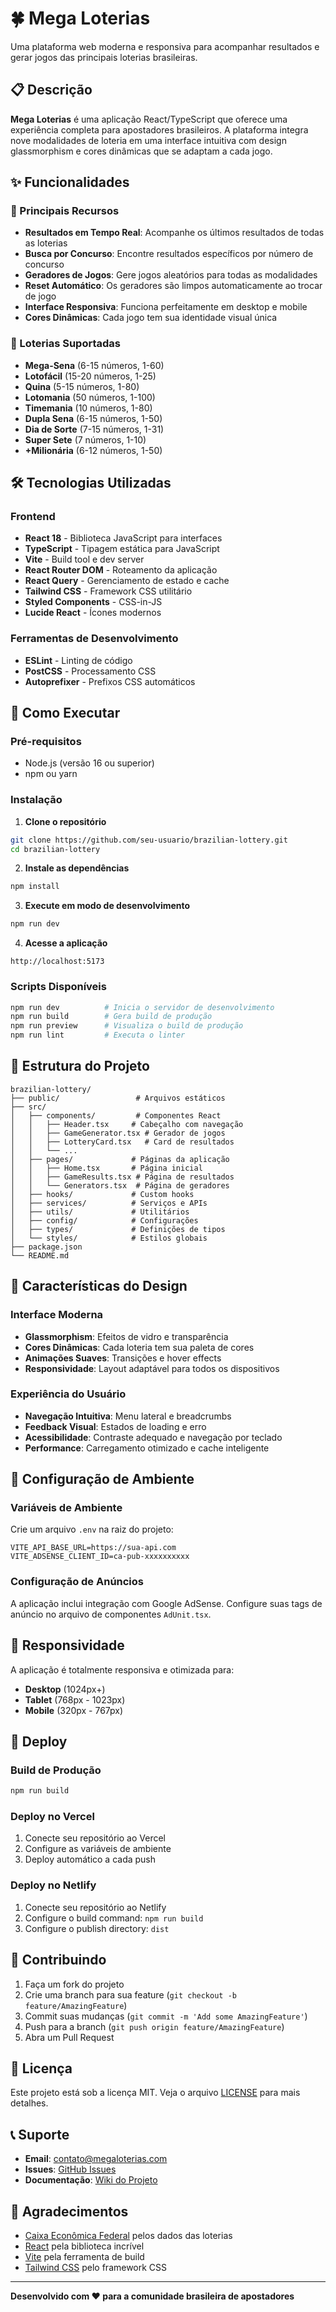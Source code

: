 # 🍀 Mega Loterias

Uma plataforma web moderna e responsiva para acompanhar resultados e gerar jogos das principais loterias brasileiras.

## 📋 Descrição

**Mega Loterias** é uma aplicação React/TypeScript que oferece uma experiência completa para apostadores brasileiros. A plataforma integra nove modalidades de loteria em uma interface intuitiva com design glassmorphism e cores dinâmicas que se adaptam a cada jogo.

## ✨ Funcionalidades

### 🎯 Principais Recursos
- **Resultados em Tempo Real**: Acompanhe os últimos resultados de todas as loterias
- **Busca por Concurso**: Encontre resultados específicos por número de concurso
- **Geradores de Jogos**: Gere jogos aleatórios para todas as modalidades
- **Reset Automático**: Os geradores são limpos automaticamente ao trocar de jogo
- **Interface Responsiva**: Funciona perfeitamente em desktop e mobile
- **Cores Dinâmicas**: Cada jogo tem sua identidade visual única

### 🎲 Loterias Suportadas
- **Mega-Sena** (6-15 números, 1-60)
- **Lotofácil** (15-20 números, 1-25)
- **Quina** (5-15 números, 1-80)
- **Lotomania** (50 números, 1-100)
- **Timemania** (10 números, 1-80)
- **Dupla Sena** (6-15 números, 1-50)
- **Dia de Sorte** (7-15 números, 1-31)
- **Super Sete** (7 números, 1-10)
- **+Milionária** (6-12 números, 1-50)

## 🛠️ Tecnologias Utilizadas

### Frontend
- **React 18** - Biblioteca JavaScript para interfaces
- **TypeScript** - Tipagem estática para JavaScript
- **Vite** - Build tool e dev server
- **React Router DOM** - Roteamento da aplicação
- **React Query** - Gerenciamento de estado e cache
- **Tailwind CSS** - Framework CSS utilitário
- **Styled Components** - CSS-in-JS
- **Lucide React** - Ícones modernos

### Ferramentas de Desenvolvimento
- **ESLint** - Linting de código
- **PostCSS** - Processamento CSS
- **Autoprefixer** - Prefixos CSS automáticos

## 🚀 Como Executar

### Pré-requisitos
- Node.js (versão 16 ou superior)
- npm ou yarn

### Instalação

1. **Clone o repositório**
```bash
git clone https://github.com/seu-usuario/brazilian-lottery.git
cd brazilian-lottery
```

2. **Instale as dependências**
```bash
npm install
```

3. **Execute em modo de desenvolvimento**
```bash
npm run dev
```

4. **Acesse a aplicação**
```
http://localhost:5173
```

### Scripts Disponíveis

```bash
npm run dev          # Inicia o servidor de desenvolvimento
npm run build        # Gera build de produção
npm run preview      # Visualiza o build de produção
npm run lint         # Executa o linter
```

## 📁 Estrutura do Projeto

```
brazilian-lottery/
├── public/                 # Arquivos estáticos
├── src/
│   ├── components/         # Componentes React
│   │   ├── Header.tsx     # Cabeçalho com navegação
│   │   ├── GameGenerator.tsx # Gerador de jogos
│   │   ├── LotteryCard.tsx   # Card de resultados
│   │   └── ...
│   ├── pages/             # Páginas da aplicação
│   │   ├── Home.tsx       # Página inicial
│   │   ├── GameResults.tsx # Página de resultados
│   │   └── Generators.tsx  # Página de geradores
│   ├── hooks/             # Custom hooks
│   ├── services/          # Serviços e APIs
│   ├── utils/             # Utilitários
│   ├── config/            # Configurações
│   ├── types/             # Definições de tipos
│   └── styles/            # Estilos globais
├── package.json
└── README.md
```

## 🎨 Características do Design

### Interface Moderna
- **Glassmorphism**: Efeitos de vidro e transparência
- **Cores Dinâmicas**: Cada loteria tem sua paleta de cores
- **Animações Suaves**: Transições e hover effects
- **Responsividade**: Layout adaptável para todos os dispositivos

### Experiência do Usuário
- **Navegação Intuitiva**: Menu lateral e breadcrumbs
- **Feedback Visual**: Estados de loading e erro
- **Acessibilidade**: Contraste adequado e navegação por teclado
- **Performance**: Carregamento otimizado e cache inteligente

## 🔧 Configuração de Ambiente

### Variáveis de Ambiente
Crie um arquivo `.env` na raiz do projeto:

```env
VITE_API_BASE_URL=https://sua-api.com
VITE_ADSENSE_CLIENT_ID=ca-pub-xxxxxxxxxx
```

### Configuração de Anúncios
A aplicação inclui integração com Google AdSense. Configure suas tags de anúncio no arquivo de componentes `AdUnit.tsx`.

## 📱 Responsividade

A aplicação é totalmente responsiva e otimizada para:
- **Desktop** (1024px+)
- **Tablet** (768px - 1023px)
- **Mobile** (320px - 767px)

## 🚀 Deploy

### Build de Produção
```bash
npm run build
```

### Deploy no Vercel
1. Conecte seu repositório ao Vercel
2. Configure as variáveis de ambiente
3. Deploy automático a cada push

### Deploy no Netlify
1. Conecte seu repositório ao Netlify
2. Configure o build command: `npm run build`
3. Configure o publish directory: `dist`

## 🤝 Contribuindo

1. Faça um fork do projeto
2. Crie uma branch para sua feature (`git checkout -b feature/AmazingFeature`)
3. Commit suas mudanças (`git commit -m 'Add some AmazingFeature'`)
4. Push para a branch (`git push origin feature/AmazingFeature`)
5. Abra um Pull Request

## 📄 Licença

Este projeto está sob a licença MIT. Veja o arquivo [LICENSE](LICENSE) para mais detalhes.

## 📞 Suporte

- **Email**: contato@megaloterias.com
- **Issues**: [GitHub Issues](https://github.com/seu-usuario/brazilian-lottery/issues)
- **Documentação**: [Wiki do Projeto](https://github.com/seu-usuario/brazilian-lottery/wiki)

## 🙏 Agradecimentos

- [Caixa Econômica Federal](https://www.caixa.gov.br/) pelos dados das loterias
- [React](https://reactjs.org/) pela biblioteca incrível
- [Vite](https://vitejs.dev/) pela ferramenta de build
- [Tailwind CSS](https://tailwindcss.com/) pelo framework CSS

---

**Desenvolvido com ❤️ para a comunidade brasileira de apostadores** 